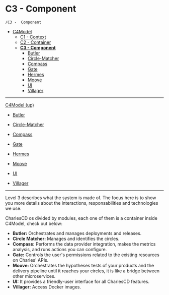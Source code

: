 # C3 -  Component

`/C3 -  Component`

* [C4Model](/docs/README.md)
  * [C1 -  Context](/docs/C1%20-%20%20Context/README.md)
  * [C2 - Container](/docs/C2%20-%20Container/README.md)
  * [**C3 -  Component**](/docs/C3%20-%20%20Component/README.md)
    * [Butler](/docs/C3%20-%20%20Component/Butler/README.md)
    * [Circle-Matcher](/docs/C3%20-%20%20Component/Circle-Matcher/README.md)
    * [Compass](/docs/C3%20-%20%20Component/Compass/README.md)
    * [Gate](/docs/C3%20-%20%20Component/Gate/README.md)
    * [Hermes](/docs/C3%20-%20%20Component/Hermes/README.md)
    * [Moove](/docs/C3%20-%20%20Component/Moove/README.md)
    * [UI](/docs/C3%20-%20%20Component/UI/README.md)
    * [Villager](/docs/C3%20-%20%20Component/Villager/README.md)

---

[C4Model (up)](/docs/README.md)

- [Butler](/docs/C3%20-%20%20Component/Butler/README.md)

- [Circle-Matcher](/docs/C3%20-%20%20Component/Circle-Matcher/README.md)

- [Compass](/docs/C3%20-%20%20Component/Compass/README.md)

- [Gate](/docs/C3%20-%20%20Component/Gate/README.md)

- [Hermes](/docs/C3%20-%20%20Component/Hermes/README.md)

- [Moove](/docs/C3%20-%20%20Component/Moove/README.md)

- [UI](/docs/C3%20-%20%20Component/UI/README.md)

- [Villager](/docs/C3%20-%20%20Component/Villager/README.md)

---

Level 3 describes what the system is made of. The focus here is to show you more details about the interactions, responsabilities and technologies we use. 

CharlesCD os divided by modules, each one of them is a container inside C4Model, check out below: 

- **Butler:** Orchestrates and manages deployments and releases. 
- **Circle Matcher:** Manages and identifies the circles.
- **Compass:** Performs the data provider integration, makes the metrics analysis, and runs actions you can configure. 
- **Gate:** Controls the user's permissions related to the existing resources on Charles' APIs.
- **Moove:** Orchestrates the hypotheses tests of your products and the delivery pipeline until it reaches your circles, it is like a bridge between other microservices.
- **UI:**  It provides a friendly-user interface for all CharlesCD features. 
- **Villager:** Access Docker images. 

